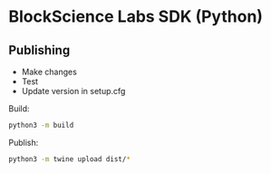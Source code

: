 # BlockScience Labs SDK (Python)

## Publishing
- Make changes
- Test
- Update version in setup.cfg

Build:
```bash
python3 -m build
```

Publish:
```bash
python3 -m twine upload dist/*
```